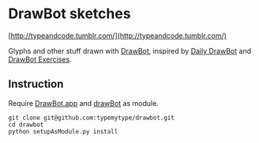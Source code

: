 # DrawBot sketches

[http://typeandcode.tumblr.com/](http://typeandcode.tumblr.com/)

Glyphs and other stuff drawn with [DrawBot](http://www.drawbot.com/), inspired by [Daily DrawBot](http://dailydrawbot.tumblr.com/) and [DrawBot Exercises](http://drawbot-exercises.tumblr.com/).

## Instruction

Require [DrawBot.app](http://www.drawbot.com/content/download.html) and [drawBot](https://github.com/typemytype/drawbot) as module.

```
git clone git@github.com:typemytype/drawbot.git
cd drawbot
python setupAsModule.py install
```

